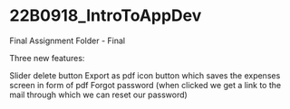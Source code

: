 # 22B0918_IntroToAppDev

Final Assignment Folder - Final

Three new features:

  Slider delete button
  Export as pdf icon button which saves the expenses screen in form of pdf
  Forgot password (when clicked we get a link to the mail through which we can reset our password)

